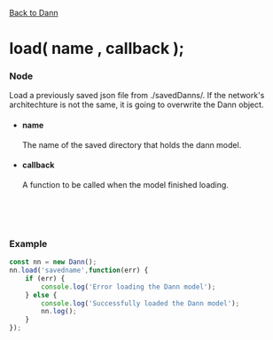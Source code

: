 [Back to Dann](https://github.com/matiasvlevi/Dann/wiki/Dann-Object)

# load( name , callback );


### Node 
Load a previously saved json file from ./savedDanns/. If the network's architechture is not the same, it is going to overwrite the Dann object.

- #### name<br/>
    The name of the saved directory that holds the dann model.

- #### callback<br/>
    A function to be called when the model finished loading.

<br/><br/><br/>

### Example
```js
const nn = new Dann();
nn.load('savedname',function(err) {
    if (err) {
        console.log('Error loading the Dann model');
    } else {
        console.log('Successfully loaded the Dann model');
        nn.log();
    }
});
```

<br/>
